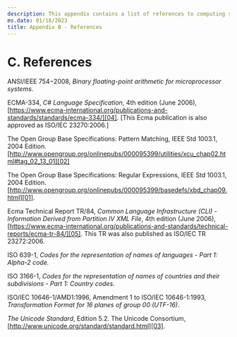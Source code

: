 ```yaml
---
description: This appendix contains a list of references to computing standards used in PowerShell.
ms.date: 01/18/2023
title: Appendix B - References
---
```

# C. References

ANSI/IEEE 754−2008, _Binary floating-point arithmetic for microprocessor systems_.

ECMA-334, _C# Language Specification_, 4th edition (June 2006),
[https://www.ecma-international.org/publications-and-standards/standards/ecma-334/][04].
[This Ecma publication is also approved as ISO/IEC 23270:2006.]

The Open Group Base Specifications: Pattern Matching, IEEE Std 1003.1, 2004 Edition.
[http://www.opengroup.org/onlinepubs/000095399/utilities/xcu_chap02.html#tag_02_13_01][02]

The Open Group Base Specifications: Regular Expressions, IEEE Std 1003.1, 2004 Edition.
[http://www.opengroup.org/onlinepubs/000095399/basedefs/xbd_chap09.html][01].

Ecma Technical Report TR/84, _Common Language Infrastructure (CLI) - Information Derived from
Partition IV XML File_, 4th edition (June 2006),
[https://www.ecma-international.org/publications-and-standards/technical-reports/ecma-tr-84/][05].
This TR was also published as ISO/IEC TR 23272:2006.

ISO 639-1, _Codes for the representation of names of languages - Part 1: Alpha-2 code._

ISO 3166-1, _Codes for the representation of names of countries and their subdivisions - Part 1:
Country codes._

ISO/IEC 10646-1/AMD1:1996, Amendment 1 to ISO/IEC 10646-1:1993, _Transformation Format for 16 planes
of group 00 (UTF-16)_.

_The Unicode Standard_, Edition 5.2. The Unicode Consortium,
[http://www.unicode.org/standard/standard.html][03].

<!-- updated link references -->
[01]: http://www.opengroup.org/onlinepubs/000095399/basedefs/xbd_chap09.html
[02]: http://www.opengroup.org/onlinepubs/000095399/utilities/xcu_chap02.html#tag_02_13_01
[03]: http://www.unicode.org/standard/standard.html
[04]: https://www.ecma-international.org/publications-and-standards/standards/ecma-334/
[05]: https://www.ecma-international.org/publications-and-standards/technical-reports/ecma-tr-84/

